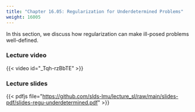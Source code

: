 ```yaml
---
title: "Chapter 16.05: Regularization for Underdetermined Problems"
weight: 16005
---
```

In this section, we discuss how regularization can make ill-posed problems well-defined.  

<!--more-->

### Lecture video

{{< video id="_Tqh-rzBbTE" >}}

### Lecture slides

{{< pdfjs file="https://github.com/slds-lmu/lecture_sl/raw/main/slides-pdf/slides-regu-underdetermined.pdf" >}}
